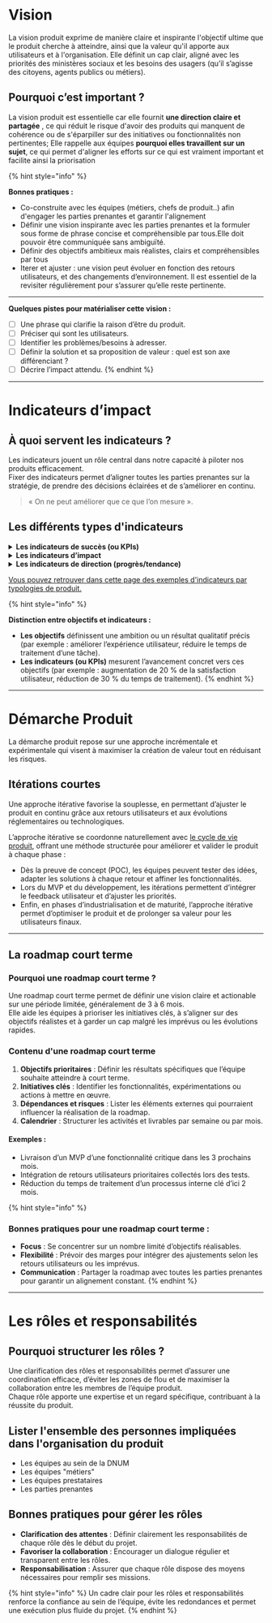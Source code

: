 # Vision

La vision produit exprime de manière claire et inspirante l'objectif ultime que le produit cherche à atteindre, ainsi que la valeur qu'il apporte aux utilisateurs et à l'organisation.
Elle définit un cap clair, aligné avec les priorités des ministères sociaux et les besoins des usagers (qu’il s’agisse des citoyens, agents publics ou métiers).


## Pourquoi c’est important ?

La vision produit est essentielle car elle fournit **une direction claire et partagée** , ce qui réduit le risque d'avoir des produits qui manquent de cohérence ou de s'éparpiller sur des initiatives ou fonctionnalités non pertinentes;
Elle rappelle aux équipes **pourquoi elles travaillent sur un sujet**, ce qui permet d'aligner les efforts sur ce qui est vraiment important et facilite ainsi la priorisation

{% hint style="info" %}

**Bonnes pratiques :**

- Co-construite avec les équipes (métiers, chefs de produit..) afin d'engager les parties prenantes et garantir l'alignement
- Définir une vision inspirante avec les parties prenantes et la formuler sous forme de phrase concise et compréhensible par tous.Elle doit pouvoir être communiquée sans ambiguïté.
- Définir des objectifs ambitieux mais réalistes, clairs et compréhensibles par tous
- Iterer et ajuster : une vision peut évoluer en fonction des retours utilisateurs, et des changements d’environnement. Il est essentiel de la revisiter régulièrement pour s’assurer qu’elle reste pertinente.

---

**Quelques pistes pour matérialiser cette vision :**

- [ ] Une phrase qui clarifie la raison d’être du produit.
- [ ] Préciser qui sont les utilisateurs.
- [ ] Identifier les problèmes/besoins à adresser.
- [ ] Définir la solution et sa proposition de valeur : quel est son axe différenciant ?
- [ ] Décrire l’impact attendu. {% endhint %}

---

# Indicateurs d’impact

## À quoi servent les indicateurs ?

Les indicateurs jouent un rôle central dans notre capacité à piloter nos produits efficacement.  
Fixer des indicateurs permet d’aligner toutes les parties prenantes sur la stratégie, de prendre des décisions éclairées
et de s’améliorer en continu.

> « On ne peut améliorer que ce que l’on mesure ».

## Les différents types d'indicateurs

<details>
<summary><strong>Les indicateurs de succès (ou KPIs)</strong></summary>

Ces indicateurs mesurent si un produit atteint ses objectifs stratégiques. Ils traduisent la vision produit en résultats
concrets et mesurables.

### Exemples °1 :

- Taux d’usage.
- Audience.
- NPS (Net Promoter Score) ou note de satisfaction pour mesurer la satisfaction client.

Les KPIs répondent à une question clé :  
« Est-ce que notre produit atteint les résultats attendus ? »

</details>

<details>
<summary><strong>Les indicateurs d’impact</strong></summary>

Ces indicateurs servent à évaluer les effets des initiatives produit sur les utilisateurs ou sur l’organisation. Ils
permettent de valider que vos actions apportent une valeur réelle.

### Exemples °2 :

- Économies réalisées : évaluer les gains financiers, notamment via l'utilisation de
  [communs numériques](/communs-numeriques.md) et la réduction des doublons.
- Augmentation du taux de dématérialisation.
  - Réduction du délai d'instruction de dossiers par 2.
  - Constitution d'un dossier en moins de 10 minutes.
- Efficacité opérationnelle : réduction des délais, des erreurs ou optimisation des processus métiers.

Ces indicateurs d’impact relient directement vos décisions produit à des résultats tangibles.

</details>

<details>
<summary><strong>Les indicateurs de direction (progrès/tendance)</strong></summary>

Ces indicateurs permettent de vérifier que l'on progresse dans la bonne direction. Ils agissent comme des garde-fous et
des signaux d'alerte pour garantir que vous avancez vers vos objectifs.

### Exemples °3 :

- Une durée de session sur un site de consultation peut mesurer l'intérêt des utilisateurs pour le contenu proposé.
</details>

[Vous pouvez retrouver dans cette page des exemples d'indicateurs par typologies de produit.](principes.md#indicateurs-dimpact)

{% hint style="info" %}

**Distinction entre objectifs et indicateurs :**

- **Les objectifs** définissent une ambition ou un résultat qualitatif précis (par exemple : améliorer l’expérience
  utilisateur, réduire le temps de traitement d’une tâche).
- **Les indicateurs (ou KPIs)** mesurent l’avancement concret vers ces objectifs (par exemple : augmentation de 20 % de
  la satisfaction utilisateur, réduction de 30 % du temps de traitement). {% endhint %}

---

# Démarche Produit

La démarche produit repose sur une approche incrémentale et expérimentale qui visent à maximiser la création de valeur
tout en réduisant les risques.

## Itérations courtes

Une approche itérative favorise la souplesse, en permettant d’ajuster le produit en continu grâce aux retours
utilisateurs et aux évolutions réglementaires ou technologiques.

L’approche itérative se coordonne naturellement avec [le cycle de vie produit](/introduction/cycle-de-vie-produit.md),
offrant une méthode structurée pour améliorer et valider le produit à chaque phase :

- Dès la preuve de concept (POC), les équipes peuvent tester des idées, adapter les solutions à chaque retour et affiner
  les fonctionnalités.
- Lors du MVP et du développement, les itérations permettent d’intégrer le feedback utilisateur et d’ajuster les
  priorités.
- Enfin, en phases d’industrialisation et de maturité, l’approche itérative permet d’optimiser le produit et de
  prolonger sa valeur pour les utilisateurs finaux.

---

## La roadmap court terme

### Pourquoi une roadmap court terme ?

Une roadmap court terme permet de définir une vision claire et actionable sur une période limitée, généralement de 3 à 6
mois.  
Elle aide les équipes à prioriser les initiatives clés, à s’aligner sur des objectifs réalistes et à garder un cap
malgré les imprévus ou les évolutions rapides.

### Contenu d'une roadmap court terme

1. **Objectifs prioritaires** : Définir les résultats spécifiques que l’équipe souhaite atteindre à court terme.
2. **Initiatives clés** : Identifier les fonctionnalités, expérimentations ou actions à mettre en œuvre.
3. **Dépendances et risques** : Lister les éléments externes qui pourraient influencer la réalisation de la roadmap.
4. **Calendrier** : Structurer les activités et livrables par semaine ou par mois.

#### Exemples :

- Livraison d’un MVP d’une fonctionnalité critique dans les 3 prochains mois.
- Intégration de retours utilisateurs prioritaires collectés lors des tests.
- Réduction du temps de traitement d’un processus interne clé d’ici 2 mois.

{% hint style="info" %}

### Bonnes pratiques pour une roadmap court terme :

- **Focus** : Se concentrer sur un nombre limité d’objectifs réalisables.
- **Flexibilité** : Prévoir des marges pour intégrer des ajustements selon les retours utilisateurs ou les imprévus.
- **Communication** : Partager la roadmap avec toutes les parties prenantes pour garantir un alignement constant.
  {% endhint %}

---

# Les rôles et responsabilités

## Pourquoi structurer les rôles ?

Une clarification des rôles et responsabilités permet d’assurer une coordination efficace, d’éviter les zones de flou et
de maximiser la collaboration entre les membres de l’équipe produit.  
Chaque rôle apporte une expertise et un regard spécifique, contribuant à la réussite du produit.

## Lister l'ensemble des personnes impliquées dans l'organisation du produit

- Les équipes au sein de la DNUM
- Les équipes "métiers"
- Les équipes prestataires
- Les parties prenantes

## Bonnes pratiques pour gérer les rôles

- **Clarification des attentes** : Définir clairement les responsabilités de chaque rôle dès le début du projet.
- **Favoriser la collaboration** : Encourager un dialogue régulier et transparent entre les rôles.
- **Responsabilisation** : Assurer que chaque rôle dispose des moyens nécessaires pour remplir ses missions.

{% hint style="info" %} Un cadre clair pour les rôles et responsabilités renforce la confiance au sein de l’équipe,
évite les redondances et permet une exécution plus fluide du projet. {% endhint %}
